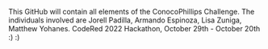 This GitHub will contain all elements of the ConocoPhillips Challenge. The individuals involved are Jorell Padilla, Armando Espinoza, Lisa Zuniga, Matthew Yohanes. CodeRed 2022 Hackathon, October 29th - October 20th :) :)